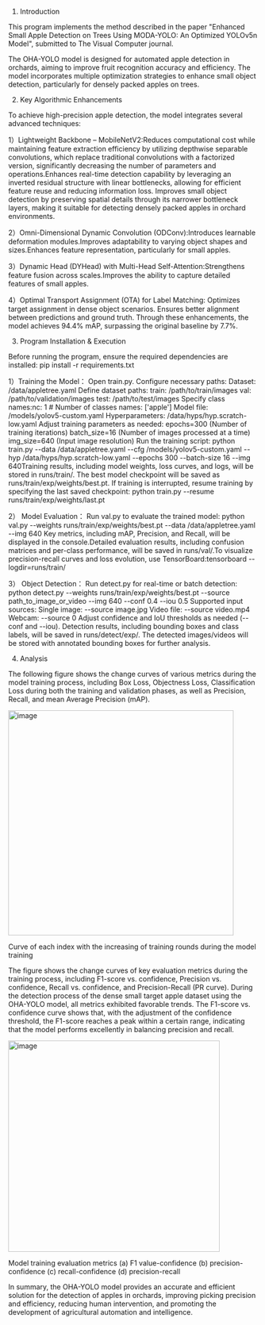 1. Introduction

This program implements the method described in the paper "Enhanced Small Apple Detection on Trees Using MODA-YOLO: An Optimized YOLOv5n Model", submitted to The Visual Computer journal.

The OHA-YOLO model is designed for automated apple detection in orchards, aiming to improve fruit recognition accuracy and efficiency. The model incorporates multiple optimization strategies to enhance small object detection, particularly for densely packed apples on trees.

2. Key Algorithmic Enhancements

To achieve high-precision apple detection, the model integrates several advanced techniques:

  1）Lightweight Backbone – MobileNetV2:Reduces computational cost while maintaining feature extraction efficiency by utilizing depthwise separable convolutions, which replace traditional convolutions with a factorized version, significantly decreasing the number of parameters and operations.Enhances real-time detection capability by leveraging an inverted residual structure with linear bottlenecks, allowing for efficient feature reuse and reducing information loss. Improves small object detection by preserving spatial details through its narrower bottleneck layers, making it suitable for detecting densely packed apples in orchard environments.

  2）Omni-Dimensional Dynamic Convolution (ODConv):Introduces learnable deformation modules.Improves adaptability to varying object shapes and sizes.Enhances feature representation, particularly for small apples.
  
  3）Dynamic Head (DYHead) with Multi-Head Self-Attention:Strengthens feature fusion across scales.Improves the ability to capture detailed features of small apples.
 
  4）Optimal Transport Assignment (OTA) for Label Matching: Optimizes target assignment in dense object scenarios. Ensures better alignment between predictions and ground truth. Through these enhancements, the model achieves 94.4% mAP, surpassing the original baseline by 7.7%.

3. Program Installation & Execution

Before running the program, ensure the required dependencies are installed:  pip install -r requirements.txt

  1）Training the Model： Open train.py. Configure necessary paths: Dataset: /data/appletree.yaml Define dataset paths: train: /path/to/train/images val: /path/to/validation/images test: /path/to/test/images Specify class names:nc: 1  # Number of classes names: ['apple']  Model file: /models/yolov5-custom.yaml  Hyperparameters: /data/hyps/hyp.scratch-low.yaml  Adjust training parameters as needed: epochs=300 (Number of training iterations) batch_size=16 (Number of images processed at a time) img_size=640 (Input image resolution) Run the training script: python train.py --data /data/appletree.yaml --cfg /models/yolov5-custom.yaml --hyp /data/hyps/hyp.scratch-low.yaml --epochs 300 --batch-size 16 --img 640Training results, including model weights, loss curves, and logs, will be stored in runs/train/. The best model checkpoint will be saved as runs/train/exp/weights/best.pt. If training is interrupted, resume training by specifying the last saved checkpoint: python train.py --resume runs/train/exp/weights/last.pt
  
  2） Model Evaluation： Run val.py to evaluate the trained model: python val.py --weights runs/train/exp/weights/best.pt --data /data/appletree.yaml --img 640 Key metrics, including mAP, Precision, and Recall, will be displayed in the console.Detailed evaluation results, including confusion matrices and per-class performance, will be saved in runs/val/.To visualize precision-recall curves and loss evolution, use TensorBoard:tensorboard --logdir=runs/train/
  
  3） Object Detection： Run detect.py for real-time or batch detection: python detect.py --weights runs/train/exp/weights/best.pt --source path_to_image_or_video --img 640 --conf 0.4 --iou 0.5 Supported input sources: Single image: --source image.jpg Video file: --source video.mp4 Webcam: --source 0 Adjust confidence and IoU thresholds as needed (--conf and --iou). Detection results, including bounding boxes and class labels, will be saved in runs/detect/exp/. The detected images/videos will be stored with annotated bounding boxes for further analysis.

4.  Analysis

 The following figure shows the change curves of various metrics during the model training process, including Box Loss, Objectness Loss, Classification Loss during both the training and validation phases, as well as Precision, Recall, and mean Average Precision (mAP).
 
 <img width="454" alt="image" src="https://github.com/user-attachments/assets/6ad9c1e2-3ec8-469f-920a-0e0f420a18d6" />

 Curve of each index with the increasing of training rounds during the model training

 The figure shows the change curves of key evaluation metrics during the training process, including F1-score vs. confidence, Precision vs. confidence, Recall vs. confidence, and Precision-Recall (PR curve). During the detection process of the dense small target apple dataset using the OHA-YOLO model, all metrics exhibited favorable trends. The F1-score vs. confidence curve shows that, with the adjustment of the confidence threshold, the F1-score reaches a peak within a certain range, indicating that the model performs excellently in balancing precision and recall.

 <img width="426" alt="image" src="https://github.com/user-attachments/assets/83e6f09f-d714-4a73-ad4f-d7d2f104471a" />

Model training evaluation metrics (a) F1 value-confidence (b) precision-confidence (c) recall-confidence (d) precision-recall

In summary, the OHA-YOLO model provides an accurate and efficient solution for the detection of apples in orchards, improving picking precision and efficiency, reducing human intervention, and promoting the development of agricultural automation and intelligence.
